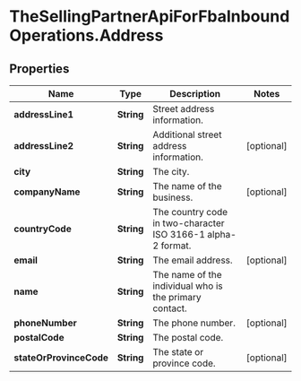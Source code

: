 # TheSellingPartnerApiForFbaInboundOperations.Address

## Properties

Name | Type | Description | Notes
------------ | ------------- | ------------- | -------------
**addressLine1** | **String** | Street address information. | 
**addressLine2** | **String** | Additional street address information. | [optional] 
**city** | **String** | The city. | 
**companyName** | **String** | The name of the business. | [optional] 
**countryCode** | **String** | The country code in two-character ISO 3166-1 alpha-2 format. | 
**email** | **String** | The email address. | [optional] 
**name** | **String** | The name of the individual who is the primary contact. | 
**phoneNumber** | **String** | The phone number. | [optional] 
**postalCode** | **String** | The postal code. | 
**stateOrProvinceCode** | **String** | The state or province code. | [optional] 


